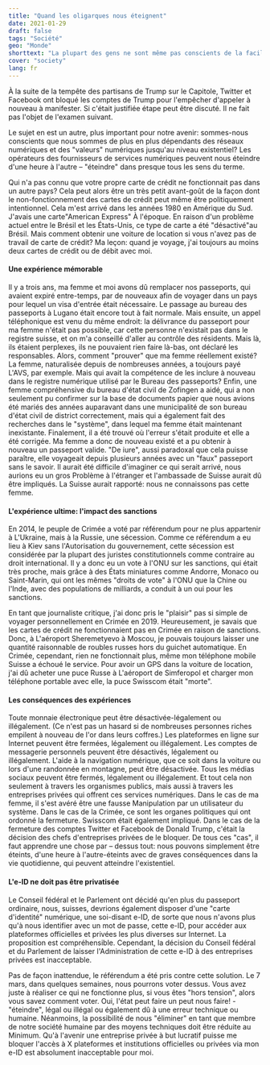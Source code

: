 ```yaml
---
title: "Quand les oligarques nous éteignent"
date: 2021-01-29
draft: false
tags: "Société"
geo: "Monde"
shorttext: "La plupart des gens ne sont même pas conscients de la facilité avec laquelle ils peuvent être fermés par le haut - grâce au monde numérique!"
cover: "society"
lang: fr
---
```


À la suite de la tempête des partisans de Trump sur le Capitole, Twitter et Facebook ont bloqué les comptes de Trump pour l'empêcher d'appeler à nouveau à manifester. Si c'était justifiée étape peut être discuté. Il ne fait pas l'objet de l'examen suivant.

Le sujet en est un autre, plus important pour notre avenir: sommes-nous conscients que nous sommes de plus en plus dépendants des réseaux numériques et des "valeurs" numériques jusqu'au niveau existentiel? Les opérateurs des fournisseurs de services numériques peuvent nous éteindre d'une heure à l'autre – "éteindre" dans presque tous les sens du terme.

Qui n'a pas connu que votre propre carte de crédit ne fonctionnait pas dans un autre pays? Cela peut alors être un très petit avant-goût de la façon dont le non-fonctionnement des cartes de crédit peut même être politiquement intentionnel. Cela m'est arrivé dans les années 1980 en Amérique du Sud. J'avais une carte"American Express" À l'époque. En raison d'un problème actuel entre le Brésil et les États-Unis, ce type de carte a été "désactivé"au Brésil. Mais comment obtenir une voiture de location si vous n'avez pas de travail de carte de crédit? Ma leçon: quand je voyage, j'ai toujours au moins deux cartes de crédit ou de débit avec moi.

#### Une expérience mémorable

Il y a trois ans, ma femme et moi avons dû remplacer nos passeports, qui avaient expiré entre-temps, par de nouveaux afin de voyager dans un pays pour lequel un visa d'entrée était nécessaire. Le passage au bureau des passeports à Lugano était encore tout à fait normale. Mais ensuite, un appel téléphonique est venu du même endroit: la délivrance du passeport pour ma femme n'était pas possible, car cette personne n'existait pas dans le registre suisse, et on m'a conseillé d'aller au contrôle des résidents. Mais là, ils étaient perplexes, ils ne pouvaient rien faire là-bas, ont déclaré les responsables. Alors, comment "prouver" que ma femme réellement existé? La femme, naturalisée depuis de nombreuses années, a toujours payé L'AVS, par exemple. Mais qui avait la compétence de les inclure à nouveau dans le registre numérique utilisé par le Bureau des passeports? Enfin, une femme compréhensive du bureau d'état civil de Zofingen a aidé, qui a non seulement pu confirmer sur la base de documents papier que nous avions été mariés des années auparavant dans une municipalité de son bureau d'état civil de district correctement, mais qui a également fait des recherches dans le "système", dans lequel ma femme était maintenant inexistante. Finalement, il a été trouvé où l'erreur s'était produite et elle a été corrigée. Ma femme a donc de nouveau existé et a pu obtenir à nouveau un passeport valide. "De iure", aussi paradoxal que cela puisse paraître, elle voyageait depuis plusieurs années avec un "faux" passeport sans le savoir. Il aurait été difficile d'imaginer ce qui serait arrivé, nous aurions eu un gros Problème à l'étranger et l'ambassade de Suisse aurait dû être impliqués. La Suisse aurait rapporté: nous ne connaissons pas cette femme.

#### L'expérience ultime: l'impact des sanctions

En 2014, le peuple de Crimée a voté par référendum pour ne plus appartenir à L'Ukraine, mais à la Russie, une sécession. Comme ce référendum a eu lieu à Kiev sans l'Autorisation du gouvernement, cette sécession est considérée par la plupart des juristes constitutionnels comme contraire au droit international. Il y a donc eu un vote à l'ONU sur les sanctions, qui était très proche, mais grâce à des États miniatures comme Andorre, Monaco ou Saint-Marin, qui ont les mêmes "droits de vote" à l'ONU que la Chine ou l'Inde, avec des populations de milliards, a conduit à un oui pour les sanctions.

En tant que journaliste critique, j'ai donc pris le "plaisir" pas si simple de voyager personnellement en Crimée en 2019. Heureusement, je savais que les cartes de crédit ne fonctionnaient pas en Crimée en raison de sanctions. Donc, à L'aéroport Sheremetyevo à Moscou, je pouvais toujours laisser une quantité raisonnable de roubles russes hors du guichet automatique. En Crimée, cependant, rien ne fonctionnait plus, même mon téléphone mobile Suisse a échoué le service. Pour avoir un GPS dans la voiture de location, j'ai dû acheter une puce Russe à L'aéroport de Simferopol et charger mon téléphone portable avec elle, la puce Swisscom était "morte".

#### Les conséquences des expériences

Toute monnaie électronique peut être désactivée-légalement ou illégalement. (Ce n'est pas un hasard si de nombreuses personnes riches empilent à nouveau de l'or dans leurs coffres.) Les plateformes en ligne sur Internet peuvent être fermées, légalement ou illégalement. Les comptes de messagerie personnels peuvent être désactivés, légalement ou illégalement. L'aide à la navigation numérique, que ce soit dans la voiture ou lors d'une randonnée en montagne, peut être désactivée. Tous les médias sociaux peuvent être fermés, légalement ou illégalement. Et tout cela non seulement à travers les organismes publics, mais aussi à travers les entreprises privées qui offrent ces services numériques. Dans le cas de ma femme, il s'est avéré être une fausse Manipulation par un utilisateur du système. Dans le cas de la Crimée, ce sont les organes politiques qui ont ordonné la fermeture. Swisscom était également impliqué. Dans le cas de la fermeture des comptes Twitter et Facebook de Donald Trump, c'était la décision des chefs d'entreprises privées de le bloquer. De tous ces "cas", il faut apprendre une chose par – dessus tout: nous pouvons simplement être éteints, d'une heure à l'autre-éteints avec de graves conséquences dans la vie quotidienne, qui peuvent atteindre l'existentiel.

#### L'e-ID ne doit pas être privatisée

Le Conseil fédéral et le Parlement ont décidé qu'en plus du passeport ordinaire, nous, suisses, devrions également disposer d'une "carte d'identité" numérique, une soi-disant e-ID, de sorte que nous n'avons plus qu'à nous identifier avec un mot de passe, cette e-ID, pour accéder aux plateformes officielles et privées les plus diverses sur Internet. La proposition est compréhensible. Cependant, la décision du Conseil fédéral et du Parlement de laisser l'Administration de cette e-ID à des entreprises privées est inacceptable.

Pas de façon inattendue, le référendum a été pris contre cette solution. Le 7 mars, dans quelques semaines, nous pourrons voter dessus. Vous avez juste à réaliser ce qui ne fonctionne plus, si vous êtes "hors tension", alors vous savez comment voter. Oui, l'état peut faire un peut nous faire! - "éteindre", légal ou illégal ou également dû à une erreur technique ou humaine. Néanmoins, la possibilité de nous "éliminer" en tant que membre de notre société humaine par des moyens techniques doit être réduite au Minimum. Qu'à l'avenir une entreprise privée à but lucratif puisse me bloquer l'accès à X plateformes et institutions officielles ou privées via mon e-ID est absolument inacceptable pour moi.
